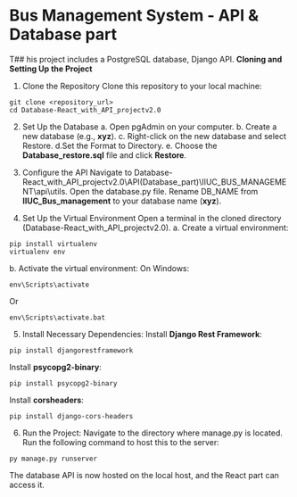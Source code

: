 # Bus Management System - API & Database part
T## his project includes a PostgreSQL database, Django API.
**Cloning and Setting Up the Project**
1. Clone the Repository
Clone this repository to your local machine:
```
git clone <repository_url>
cd Database-React_with_API_projectv2.0
```
2. Set Up the Database
  a. Open pgAdmin on your computer.
  b. Create a new database (e.g., **xyz**).
  c. Right-click on the new database and select Restore.
  d.Set the Format to Directory.
  e. Choose the **Database_restore.sql** file and click **Restore**.
3. Configure the API
Navigate to Database-React_with_API_projectv2.0\API(Database_part)\IIUC_BUS_MANAGEMENT\api\utils.
Open the database.py file.
Rename DB_NAME from **IIUC_Bus_management** to your database name (**xyz**).

4. Set Up the Virtual Environment
Open a terminal in the cloned directory (Database-React_with_API_projectv2.0).
  a. Create a virtual environment:
```
pip install virtualenv
virtualenv env
```
  b. Activate the virtual environment:
On Windows:
```
env\Scripts\activate
```
Or
```
env\Scripts\activate.bat
```

5. Install Necessary Dependencies:
Install **Django Rest Framework**:
```
pip install djangorestframework
```
Install **psycopg2-binary**:
```
pip install psycopg2-binary
```
Install **corsheaders**:
```
pip install django-cors-headers
```


6. Run the Project: 
Navigate to the directory where manage.py is located.
Run the following command to host this to  the server:
```
py manage.py runserver
```

The database API is now hosted on the local host, and the React part can access it.

